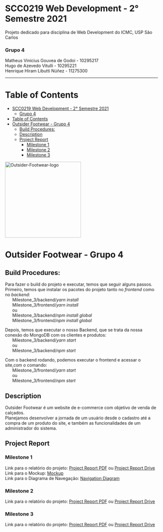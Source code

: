 # SCC0219 Web Development - 2° Semestre 2021
Projeto dedicado para disciplina de Web Development do ICMC, USP São Carlos

### Grupo 4
Matheus Vinicius Gouvea de Godoi  - 10295217<br>
Hugo de Azevedo Vitulli           - 10295221<br>
Henrique Hiram Libutti Núñez      - 11275300

---

# Table of Contents
- [SCC0219 Web Development - 2° Semestre 2021](#scc0219-web-development---2-semestre-2021)
    - [Grupo 4](#grupo-4)
- [Table of Contents](#table-of-contents)
- [Outsider Footwear - Grupo 4](#outsider-footwear---grupo-4)
  - [Build Procedures:](#build-procedures)
  - [Description](#description)
  - [Project Report](#project-report)
    - [Milestone 1](#milestone-1)
    - [Milestone 2](#milestone-2)
    - [Milestone 3](#milestone-3)

<img src="Logo-Normal.png" alt="Outsider-Footwear-logo" style="width:250px;"/>

# Outsider Footwear - Grupo 4

## Build Procedures:
Para fazer o build do projeto e executar, temos que seguir alguns passos.
Primeiro, temos que instalar os pacotes do projeto tanto no *frontend* como no *backend*:<br>
&nbsp;&nbsp;&nbsp;&nbsp;&nbsp;&nbsp;Milestone_3/backend/*yarn install*<br>
&nbsp;&nbsp;&nbsp;&nbsp;&nbsp;&nbsp;Milestone_3/frontend/*yarn install*<br>
&nbsp;&nbsp;&nbsp;&nbsp;&nbsp;&nbsp;ou<br>
&nbsp;&nbsp;&nbsp;&nbsp;&nbsp;&nbsp;Milestone_3/backend/*npm install global*<br>
&nbsp;&nbsp;&nbsp;&nbsp;&nbsp;&nbsp;Milestone_3/frontend/*npm install global*<br>

Depois, temos que executar o nosso Backend, que se trata da nossa conexão do MongoDB com os clientes e produtos:<br>
&nbsp;&nbsp;&nbsp;&nbsp;&nbsp;&nbsp;Milestone_3/backend/*yarn start*<br>
&nbsp;&nbsp;&nbsp;&nbsp;&nbsp;&nbsp;ou<br>
&nbsp;&nbsp;&nbsp;&nbsp;&nbsp;&nbsp;Milestone_3/backend/*npm start*<br>

Com o backend rodando, podemos executar o frontend e acessar o site,com o comando:<br>
&nbsp;&nbsp;&nbsp;&nbsp;&nbsp;&nbsp;Milestone_3/frontend/*yarn start*<br>
&nbsp;&nbsp;&nbsp;&nbsp;&nbsp;&nbsp;ou<br>
&nbsp;&nbsp;&nbsp;&nbsp;&nbsp;&nbsp;Milestone_3/frontend/*npm start*<br>

## Description

Outsider Footwear é um website de e-commerce com objetivo de venda de calçados.<br>
Planejamos desenvolver a jornada de um usuário desde o cadastro até a compra de um produto do site, e também as funcionalidades de um administrador do sistema.

## Project Report
### Milestone 1
Link para o relatório do projeto: [Project Report PDF](.//Milestone_1%2FProject%20Report%20-%20Outsider%20Footwear.pdf) ou [Project Report Drive](https://docs.google.com/document/d/1yoO7F3VvTQwwP1Ou5hAVRDKiY5JLPLHwN-URF7ywvEs)<br>
Link para o Mockup: [Mockup](https://www.figma.com/file/yU54ILUCOEfFzRD69cfnD3/Outsider-Footwear?node-id=12918%3A2)<br>
Link para o Diagrama de Navegação: [Navigation Diagram](https://www.figma.com/proto/yU54ILUCOEfFzRD69cfnD3/Outsider-Footwear?node-id=12918%3A24&scaling=min-zoom&page-id=12918%3A2&starting-point-node-id=12918%3A24)<br>

### Milestone 2
Link para o relatório do projeto: [Project Report PDF](.//Milestone_2%2FProject%20Report%20-%20Outsider%20Footwear.pdf) ou [Project Report Drive](https://docs.google.com/document/d/1ccR2Xns_y1Fyk9wGvozxlP0hUqbtEEgycDfvJgbr1QQ/edit?usp=sharing)<br>

### Milestone 3
Link para o relatório do projeto: [Project Report PDF](.//Milestone_3%2FProject%20Report%20-%20Outsider%20Footwear.pdf) ou [Project Report Drive](https://docs.google.com/document/d/1AzAkLynt1zqODQ8tN5RjXZ716q6YD_-fGaDSP4dgVbo/edit?usp=sharing)<br>